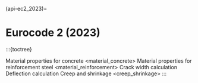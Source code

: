 (api-ec2_2023)=
# Eurocode 2 (2023)

:::{toctree}

Material properties for concrete <material_concrete>
Material properties for reinforcement steel <material_reinforcement>
Crack width calculation <cracks>
Deflection calculation <deflections>
Creep and shrinkage <creep_shrinkage>
:::
